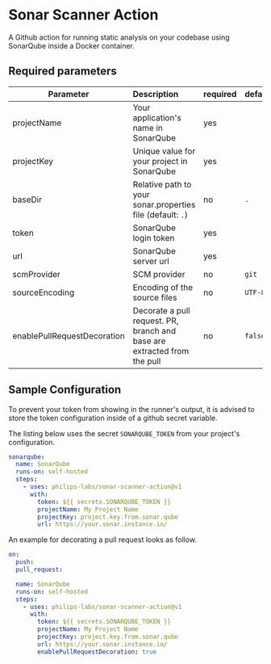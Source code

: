 # Sonar Scanner Action

A Github action for running static analysis on your codebase using SonarQube inside a Docker container.

## Required parameters

| Parameter                   | Description                                                              | required | default |
| --------------------------- | :----------------------------------------------------------------------- | -------- | ------- |
| projectName                 | Your application's name in SonarQube                                     | yes      |         |
| projectKey                  | Unique value for your project in SonarQube                               | yes      |         |
| baseDir                     | Relative path to your sonar.properties file (default: `.`)               | no       | `.`     |
| token                       | SonarQube login token                                                    | yes      |         |
| url                         | SonarQube server url                                                     | yes      |         |
| scmProvider                 | SCM provider                                                             | no       | `git`   |
| sourceEncoding              | Encoding of the source files                                             | no       | `UTF-8` |
| enablePullRequestDecoration | Decorate a pull request. PR, branch and base are extracted from the pull | no       | `false` |

## Sample Configuration

To prevent your token from showing in the runner's output, it is advised to store the token configuration inside of a github secret variable.

The listing below uses the secret `SONARQUBE_TOKEN` from your project's configuration.

```yml
sonarqube:
  name: SonarQube
  runs-on: self-hosted
  steps:
    - uses: philips-labs/sonar-scanner-action@v1
      with:
        token: ${{ secrets.SONARQUBE_TOKEN }}
        projectName: My Project Name
        projectKey: project.key.from.sonar.qube
        url: https://your.sonar.instance.io/
```

An example for decorating a pull request looks as follow.

```yml
on:
  push:
  pull_request:

  name: SonarQube
  runs-on: self-hosted
  steps:
    - uses: philips-labs/sonar-scanner-action@v1
      with:
        token: ${{ secrets.SONARQUBE_TOKEN }}
        projectName: My Project Name
        projectKey: project.key.from.sonar.qube
        url: https://your.sonar.instance.io/
        enablePullRequestDecoration: true
```
